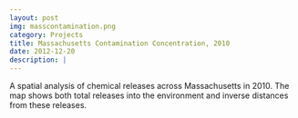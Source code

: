 ```yaml
---
layout: post
img: masscontamination.png
category: Projects
title: Massachusetts Contamination Concentration, 2010
date: 2012-12-20
description: |
---
```

A spatial analysis of chemical releases across Massachusetts in 2010. The map shows both total releases into the environment and inverse distances from these releases.

